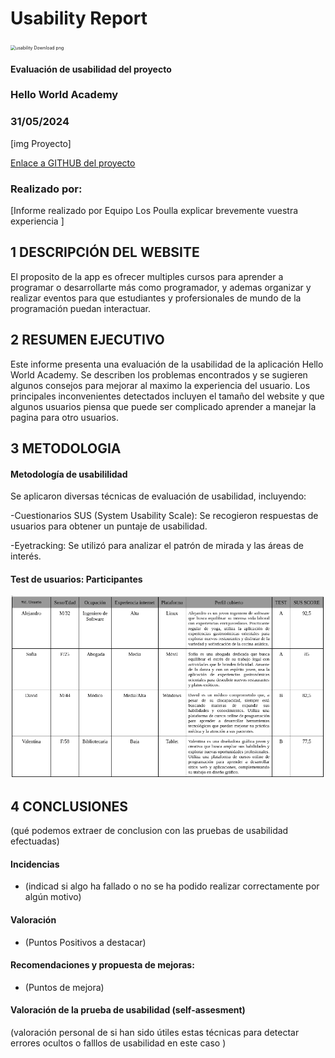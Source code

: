 # Usability Report



<img src="https://encrypted-tbn0.gstatic.com/images?q=tbn:ANd9GcRF017nhV-TFmNER2OM8UbXtdN6xwAKBYrv0i6onNfKu6Yn0BV0RK6aiOroeXl73LSY-B0&usqp=CAU" alt="usability Download png" style="zoom:50%;" />

#### Evaluación de usabilidad del proyecto 

### Hello World Academy

### 31/05/2024





[img Proyecto]

[Enlace a GITHUB del proyecto](https://github.com/DIU1-UX-I-did-it-again/DIU)





### Realizado por:

[Informe realizado por Equipo Los Poulla explicar brevemente vuestra experiencia ]











## 1 DESCRIPCIÓN DEL WEBSITE

El proposito de la app es ofrecer multiples cursos para aprender a programar o desarrollarte más como programador, y ademas organizar y realizar eventos para que estudiantes y profersionales de mundo de la programación puedan interactuar.

 



## 2 RESUMEN EJECUTIVO




Este informe presenta una evaluación de la usabilidad de la aplicación Hello World Academy. Se describen los problemas encontrados y se sugieren algunos consejos para mejorar al maximo la experiencia del usuario. Los principales inconvenientes detectados incluyen el tamaño del website y que algunos usuarios piensa que puede ser complicado aprender a manejar la pagina para otro usuarios.









## 3 METODOLOGIA 

#### Metodología de usabililidad

Se aplicaron diversas técnicas de evaluación de usabilidad, incluyendo:

 -Cuestionarios SUS (System Usability Scale): Se recogieron respuestas de usuarios para obtener un puntaje de usabilidad.

 -Eyetracking: Se utilizó para analizar el patrón de mirada y las áreas de interés.


 

#### Test de usuarios: Participantes

<img src="https://github.com/jhavimg/DIU/blob/master/P4/Usuarios.png" alt="usability Download png" />

## 4 CONCLUSIONES 



(qué podemos extraer de conclusion con las pruebas de usabilidad efectuadas)



#### Incidencias

* (indicad si algo ha fallado o no se ha podido realizar correctamente por algún motivo)



#### Valoración 

* (Puntos Positivos a destacar)



#### Recomendaciones y propuesta de mejoras: 

* (Puntos de mejora)







#### Valoración de la prueba de usabilidad (self-assesment)

(valoración personal de si han sido útiles estas técnicas para detectar errores ocultos o falllos de usabilidad en este caso )
